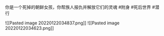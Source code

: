 你是一个死掉的朝鲜女孩，你帮族人报仇并解放它们的灵魂
#附身 #死后世界 #潜行

![[Pasted image 20220122034837.png]]
![[Pasted image 20220122034623.png]]